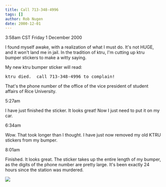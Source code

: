 ```yaml
---
title: Call 713-348-4996
tags: []
author: Rob Nugen
date: 2000-12-01
---
```


<title>ktru died.  call 713-348-4996 to complain!</title>
<p class=date>3:58am CST Friday 1 December 2000

<p>I found myself awake, with a realization of what I must do.  It's
not HUGE, and it won't land me in jail.  In the tradition of ktru, I'm
cutting up ktru bumper stickers to make a witty saying.

<p>My new ktru bumper sticker will read:

<pre>
ktru died.  call 713-348-4996 to complain!
</pre>

<p>That's the phone number of the office of the vice president of
student affairs of Rice University.

<p class=date>5:27am

<p>I have just finished the sticker.  It looks great!  Now I just need
to put it on my car.

<p class=date>6:34am

<p>Wow.  That took longer than I thought.  I have just now removed my
old KTRU stickers from my bumper.

<p class=date>8:01am

<p>Finished.  It looks great.  The sticker takes up the entire length
of my bumper, as the digits of the phone number are pretty large.
It's been exactly 24 hours since the station was murdered.

<p><img src='/images/rob/wL-ROB.gif'>

